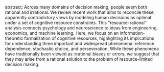 abstract: Across many domains of decision making, people seem both rational and irrational. We review recent work that aims to reconcile these apparently contradictory views by modeling human decisions as optimal under a set of cognitive resource constraints. This “resource-rational” analysis connects psychology and neuroscience to ideas from engineering, economics, and machine learning. Here, we focus on an information-theoretic formalization of cognitive resources, highlighting its implications for understanding three important and widespread phenomena: reference dependence, stochastic choice, and perseveration. While these phenomena have traditionally been viewed as irrational biases or errors, we suggest that they may arise from a rational solution to the problem of resource-limited decision making.